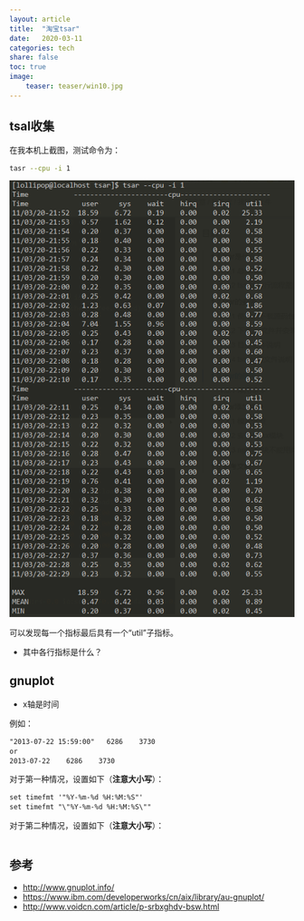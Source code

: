 ```yaml
---
layout: article
title:  "淘宝tsar"
date:   2020-03-11
categories: tech
share: false
toc: true
image:
    teaser: teaser/win10.jpg
---
```



## tsal收集

在我本机上截图，测试命令为：

```bash
tasr --cpu -i 1
```

![](./images/2020-03-11-22-31-49.png)

可以发现每一个指标最后具有一个“util”子指标。

- 其中各行指标是什么？

## gnuplot

- x轴是时间

例如：

```txt
"2013-07-22 15:59:00"   6286    3730
or
2013-07-22    6286    3730
```

对于第一种情况，设置如下（**注意大小写**）：

```txt
set timefmt '"%Y-%m-%d %H:%M:%S"'
set timefmt "\"%Y-%m-%d %H:%M:%S\""
```

对于第二种情况，设置如下（**注意大小写**）：

```txt

```

## 参考
- http://www.gnuplot.info/
- https://www.ibm.com/developerworks/cn/aix/library/au-gnuplot/
- http://www.voidcn.com/article/p-srbxghdv-bsw.html
